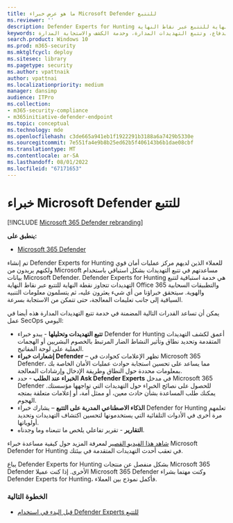 ```yaml
---
title: ما هو عرض خبراء Microsoft Defender للتتبع
ms.reviewer: ''
description: Defender Experts for Hunting هي خدمة استباقية لتتبع التهديدات تتجاوز نقطة النهاية للتتبع عبر نقاط النهاية
keywords: إشعارات خبراء الدفاع، وتتبع التهديدات المدارة، وخدمة الكشف والاستجابة المدارة (MDR)، وMTE، خبراء المخاطر في Microsoft، وMTE-TAN، وإخطار الهجوم المستهدف، وإخطار الهجوم المستهدف، وخبراء Microsoft Defender للتتبع، وتتبع التهديدات وتحليلها.
search.product: Windows 10
ms.prod: m365-security
ms.mktglfcycl: deploy
ms.sitesec: library
ms.pagetype: security
ms.author: vpattnaik
author: vpattnai
ms.localizationpriority: medium
manager: dansimp
audience: ITPro
ms.collection:
- m365-security-compliance
- m365initiative-defender-endpoint
ms.topic: conceptual
ms.technology: mde
ms.openlocfilehash: c3de665a941eb1f1922291b3188a6a7429b5330e
ms.sourcegitcommit: 7e551fa4e9b8b25ed62b5f406143b6b1dae08cbf
ms.translationtype: MT
ms.contentlocale: ar-SA
ms.lasthandoff: 08/01/2022
ms.locfileid: "67171653"
---
```

# <a name="microsoft-defender-experts-for-hunting"></a>خبراء Microsoft Defender للتتبع

[!INCLUDE [Microsoft 365 Defender rebranding](../../includes/microsoft-defender.md)]

**ينطبق على:**

- [Microsoft 365 Defender](https://go.microsoft.com/fwlink/?linkid=2118804)

تم إنشاء Defender Experts for Hunting للعملاء الذين لديهم مركز عمليات أمان قوي ولكنهم يريدون من Microsoft مساعدتهم في تتبع التهديدات بشكل استباقي باستخدام بيانات Microsoft Defender. Defender Experts for Hunting هي خدمة استباقية لتتبع التهديدات تتجاوز نقطة النهاية للتتبع عبر نقاط النهاية Office 365 والتطبيقات السحابية والهوية. سيتحقق خبراؤنا من أي شيء يعثرون عليه، ثم يتسلمون معلومات التنبيه السياقية إلى جانب تعليمات المعالجة، حتى تتمكن من الاستجابة بسرعة.

يمكن أن تساعد القدرات التالية المضمنة في خدمة تتبع التهديدات المدارة هذه أيضا في عمل SecOps اليومي:

- **تتبع التهديدات وتحليلها** - يبدو خبراء Defender for Hunting أعمق لكشف التهديدات المتقدمة وتحديد نطاق وتأثير النشاط الضار المرتبط بالخصوم البشريين أو الهجمات العملية على لوحة المفاتيح.
- **إشعارات خبراء Defender** – تظهر الإعلامات كحوادث في Microsoft 365 Defender، مما يساعد على تحسين استجابة حوادث عمليات الأمان الخاصة بك بمعلومات محددة حول النطاق وطريقة الإدخال وإرشادات المعالجة.
- **الخبراء عند الطلب** - حدد **Ask Defender Experts** في مدخل Microsoft 365 Defender للحصول على نصائح الخبراء حول التهديدات التي تواجهها مؤسستك. يمكنك طلب المساعدة بشأن حادث معين، أو ممثل أمة، أو إعلامات متعلقة بمتجه الهجوم.
- **الذكاء الاصطناعي المدربة على التتبع** – يشارك خبراء Defender for Hunting تعلمهم مرة أخرى في الأدوات التلقائية التي يستخدمونها لتحسين اكتشاف التهديدات وتحديد أولوياتها.
- **التقارير** - تقرير تفاعلي يلخص ما تتبعناه وما وجدناه.

[شاهد هذا الفيديو القصير](https://youtu.be/4t1JgE0X0jc) لمعرفة المزيد حول كيفية مساعدة خبراء Microsoft Defender for Hunting في تعقب أحدث التهديدات المتقدمة في بيئتك.

يباع Defender Experts for Hunting بشكل منفصل عن منتجات Microsoft 365 Defender الأخرى. إذا كنت عميلا Microsoft 365 Defender وكنت مهتما بشراء Defender Experts for Hunting، فأكمل نموذج بين العملاء.

### <a name="next-step"></a>الخطوة التالية

- [قبل البدء في استخدام Defender Experts للتتبع](before-you-begin-defender-experts.md)
